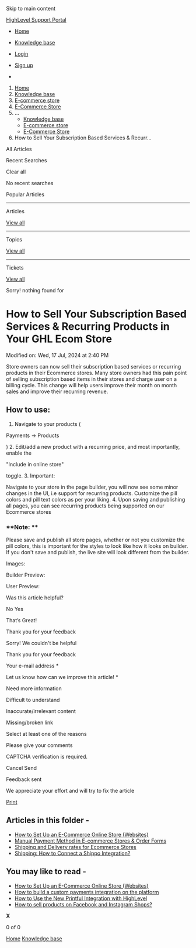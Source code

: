 Skip to main content

[ HighLevel Support Portal ](https://help.gohighlevel.com)

  * [ Home ](/support/home)
  * [ Knowledge base ](/support/solutions)

  * [Login](/support/login)
  * [Sign up](/support/signup)
  * 

  1. [Home](/support/home)
  2. [Knowledge base](/support/solutions)
  3. [E-commerce store](/support/solutions/155000000059)
  4. [E-Commerce Store](/support/solutions/folders/155000000182)
  5. ... 
     * [Knowledge base](/support/solutions)
     * [E-commerce store](/support/solutions/155000000059)
     * [E-Commerce Store](/support/solutions/folders/155000000182)
  6. How to Sell Your Subscription Based Services & Recurr...

All  Articles 

Recent Searches

Clear all

No recent searches

Popular Articles

* * *

Articles

[View all](/support/search/solutions)

* * *

Topics

[View all](/support/search/topics)

* * *

Tickets

[View all](/support/search/tickets)

Sorry! nothing found for   

# How to Sell Your Subscription Based Services & Recurring Products in Your GHL Ecom Store

Modified on: Wed, 17 Jul, 2024 at 2:40 PM

Store owners can now sell their subscription based services or recurring products in their Ecommerce stores. Many store owners had this pain point of selling subscription based items in their stores and charge user on a billing cycle. This change will help users improve their month on month sales and improve their recurring revenue.

## **How to use:**

  1. Navigate to your products (

Payments -> Products

)
  2. Edit/add a new product with a recurring price, and most importantly, enable the

 "Include in online store"

 toggle.
  3. Important:

 Navigate to your store in the page builder, you will now see some minor changes in the UI, i.e support for recurring products. Customize the pill colors and pill text colors as per your liking.
  4. Upon saving and publishing all pages, you can see recurring products being supported on our Ecommerce stores

### **Note:  **

Please save and publish all store pages, whether or not you customize the pill colors, this is important for the styles to look like how it looks on builder. If you don't save and publish, the live site will look different from the builder.

Images:

Builder Preview:

User Preview:

Was this article helpful?

No  Yes 

That’s Great!

Thank you for your feedback

Sorry! We couldn't be helpful

Thank you for your feedback

Your e-mail address *

Let us know how can we improve this article! *

Need more information 

Difficult to understand 

Inaccurate/irrelevant content 

Missing/broken link 

Select at least one of the reasons 

Please give your comments 

CAPTCHA verification is required. 

Cancel  Send 

Feedback sent

We appreciate your effort and will try to fix the article

[Print](javascript:print\(\))

## Articles in this folder -

  * [How to Set Up an E-Commerce Online Store (Websites)](/support/solutions/articles/155000001157-how-to-set-up-an-e-commerce-online-store-websites-)
  * [Manual Payment Method in E-commerce Stores & Order Forms](/support/solutions/articles/155000002897-manual-payment-method-in-e-commerce-stores-order-forms)
  * [Shipping and Delivery rates for Ecommerce Stores](/support/solutions/articles/155000002842-shipping-and-delivery-rates-for-ecommerce-stores)
  * [Shipping: How to Connect a Shippo Integration?](/support/solutions/articles/155000003109-shipping-how-to-connect-a-shippo-integration-)

## You may like to read -

  * [How to Set Up an E-Commerce Online Store (Websites)](/support/solutions/articles/155000001157-how-to-set-up-an-e-commerce-online-store-websites-)
  * [How to build a custom payments integration on the platform](/support/solutions/articles/155000002620-how-to-build-a-custom-payments-integration-on-the-platform)
  * [How to Use the New Printful Integration with HighLevel](/support/solutions/articles/155000002602-how-to-use-the-new-printful-integration-with-highlevel)
  * [How to sell products on Facebook and Instagram Shops?](/support/solutions/articles/155000004055-how-to-sell-products-on-facebook-and-instagram-shops-)

**X**

0 of 0 []()

[Home](/support/home) [Knowledge base](/support/solutions)
